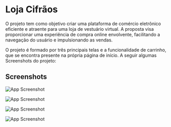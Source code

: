 
# Loja Cifrãos

O projeto tem como objetivo criar uma plataforma de comércio eletrônico eficiente e atraente para uma loja de vestuário virtual. A proposta visa proporcionar uma experiência de compra online envolvente, facilitando a navegação do usuário e impulsionando as vendas.

O projeto é formado por três principais telas e a funcionalidade de carrinho, que se encontra presente na própria página de início. A seguir algumas Screenshots do projeto:
## Screenshots

![App Screenshot](https://lh3.googleusercontent.com/pw/ABLVV84C19c97l6_g5oSmMkw6a7YK7waR4tSPgHJ_ShdJbIFOG8L_7pISaTKgBTRDL7wt1ReLSQkwfzz3RohQKurG8fXT5eNirf4qnbIAvYEwiY2-CLQVREW4qp1ionLjs2VW0GTIy_8spaorFdL4A4_2gWQJVl5U3v64WWvsTdsczoiDRS3XObWwGfLYcMakJcBK3AT_icqa3blQ6kfAK8qtJbad74rS_XVfxIgeBlW1_SnrsJamTLdW6xl-u36zSoS-zITRr6bd0T585pbpYBTJU18Y0RtNZxIeKgBQyecEgLiWSoTPThNZQNVzVCumZwyHuKTx0vC70Ur37U_6mWs8S6ObuCo2304SWPu8cNxYFB1t99fLqut3933svKQsO3zW296_RB7xywnTDWJQfGH9YcO_3eLHH5t3foiqahbehRq1icdyLysTkthCqTn629NEJ02P4IqpmOoS49-55OjCZGDlu6G70vrncxWybI4GpQDKkCJXqfD7fs4uM0CRCujWPWkqGbZOkNskjsqmHhZwyveQ-BrZwS19rKzEsqkcIrUAVVlLxGezhp8iepv9TRZmLdlZ6CDxAKl3TCCjrz-DsRGNvj79e2sJW21L-KScfaksgTh3AmL4wiHz-4fAt6gnm1nxCvugqSBxzYpDxgYxcQ4Fs3cEi7YQesFg6lLIOT5EHhEb-WeGhCqDxfGvvjC0p5chcKJFt8Gb1QMyyikGQQtku8SmNFX0oH0B5BCGV477Bz4OSX8lSqPamuj5Jjux9b1oqsgpnbFEbYujF9WgakdMJ_N7d0ycMStxQf13vmm9A3YJ2JUZ3ZgaHFqcP8WZ6v72penr2MReVFzBJwoMqEPvaXGBvwQII8m6lOhs8wXTRCQMByDLA33vqaC_SP3iVJA9YKZDzQaYOC5Ii-ETdCNvNnR1_EHVgbvs4eIva5ibu0HwuVs1zLbEUkT=w1322-h627-s-no-gm?authuser=0)

![App Screenshot](https://lh3.googleusercontent.com/pw/ABLVV86u4UtA-cl5K_7KZwHk8uueiuaJT_TtgOH6s46Fm1BTfotuKNne1mLuf0or4SzeQcOsTQOAhTDdlRVhgkahZR4zhM5fcIF9TWpDXJorACnayGrCJ57wZOCQde8cZyWUh4BFQypHEmpLX2XKNnAyQeoT0bUkvEdyfx7Afk2i_j6Amgnjln1f-u5Dmuuz805f-8yVFFqoIWsqXmp141jfoFs19HstfQTlKTR3DKkgDEFZssVMusrIA1_OpQ2uTjhTnfjEPwhtDLlrwOApRkS6Rlfq2r46I4u5HtNEljeAk_5eCc0aumKiJIwZVNsgfR7gJrMmgBdEjCPu-jaPCrlagS8cbAN-eAu6mrZ8CZhj1R07WSv8q5jp9Nj77NooGjwukZTfqYuL0o-dmA1EI-CeR_EaSw4XJllwXcsfxQWsSNXNstdv5EUzCpEHN4Mrexfhqf3QvOpPIFhyPL5xZMTUBKCWm8Yw2tmrlct_a7hi2596gpAVhjN8i_Jj67Shi1evhgO5cqQZWr7Qih0ST_yHAiC4HNRq-iwxF4GuUtRqEUPrr3FS6mdoLWU0Tjc-f_4y7GPwOU0OZGfgNDeY7jtsfyN70Vwq8_42u3-I9hKOxU-7M12PFZcSdgygualAyFUZuVkBPSbOc0FxYPoXNJwutOKziLl6wkQ3yv8S5GyBEe4GzLB4deGIWRba7mD7qG3bx4Okc1abUcXFYw6i6bgMYYhv1j2xg-hyOEIJGIgSU7DVFwexJuTVfY-DbuVijSeI4J0aXdoH9N8dzKv5OCey8J5T_i3nOh2f0JNO74lWmtVhd55uIDS_wzUqckEqfP-MPuGcNkIwQeZLioPy4R2dC4lSKRVk_YZ6YB5ZmJUzv89dS0FjXZDSH-Kt8oo6rTSVTXl7YzbF2O3tIqE2cN3i53rJCs2HXKY6KK4j-zsBBjeWlnrUY7e5kOL0FCKk=w1321-h627-s-no-gm?authuser=0)

![App Screenshot](https://lh3.googleusercontent.com/pw/ABLVV84SIjPdtD8sSNtgvfl69QmymGP68yxIhXWAnyCSroofWp6iWR2fm2pbM0QpyXuw5aInoqXr7BIAqlZRhrrLZ1u4_ZZB7tS1znDksvTHp9pbBDZfz0Zp-A8FDgS0076c9ZaO8rECCuSTvV5y89-zMhLb6NH1IbtAm2RKvsOsTFxIf1Q0YPIVukQQYnJ5jxGk-aVeC8H8a_E-qwx0WBmBT7q2mp6Pz_EBtQSM5dzjddxGYuM313rkHr8rrLea1xGY4_3EZCzmyjTY0UpVwS9a-IGxA6d-x0v1PwLTbS9RNR2gyBBGAVPrB0G4q0M4diLHiusxS2bmirIjVpFB1sn_GAXID0oDI4dBwtBDGFa4bHh31eQF-RzGznJKdzOTLqsz8yV7QPFvUkIA1dpgLbax26znbHZhE15hItGMX8LbYl8OAgXwVS7nl7NQTvJ-j-embVpAJFLhUNyy0dQAY_uG6b041TlgupE1ucgw6bIuEf5c4AOjwtRDTBcfjFiIMw99nyU0vHk2YsUYNADcGVn2wLcD5Pqdt-OoKZhClw89p2MOFoFaTM_tuekI019Iic5peO6OZvECKKuHG4x3URb1D8jYFM68ocWYtiJv0RJ-SpIKFCGY9R2aq8CF8CuUEJvGw5FdkfSxlGFTyZrd-u-yQroclQk3Z1sYhBVrpi34KShfe_eju7L7-9Gb7LIAY0Z4lezEso1NWCn2dUz2Kn28HBqP80VU6nxsQzh_L2fjOObtzMVc7sDQuciRH8gDywv09FLJCKooIcF8UNJx6od8FAOtpAOFWf5-54jUfmYpwQraF4aZRMW3McT75-_tURqKT2ndQh1ZNPRhQ5thlHAMoIsQZfHZtTw_Anoja4JMoju6qDS7s0rNSs7Iwq7uD7B5cvgHtIGtytKiuS69QzoNqj60GCybRwBossXqrElyUr5RF6IJ8Td_-UR8f9TD=w1323-h626-s-no-gm?authuser=0)

![App Screenshot](https://lh3.googleusercontent.com/pw/ABLVV87uegx54KgDfRchy4qooWhbUHtAX6kFBtsyDizwBNf59rvAizRkakKjQ9wWwGGAl5Pgka0KHs3vKBcX8-G2P3EuVx9ssfMKYC8sypD8Q9hSURANB2b-_p1B2vGevw0nVTKGo4R53aR94pyLmgSPDF2Ac1UxpvR2jzTj1xSAlrrWSu2nGLgvN76vFCjtdYpVmQwzYg2LoUT7AkF4m8N_ayHCWFAIS2kgQhADn6EOeFEj0YPe8Dq1bxx16EQSTY2_VIntxo3DiBO-xqEYBVXj9--vUaOkWLJ4VX4C7XeA1eO1aoN5xbV85zGw0vEjmmo-w-gfO0R2_0mGGG-eGla6IHc5kmpOl5vIdhiDdKM8xfKVmF76lQaCMv9O-DiQ0DOMKy_bobTH4pLkQlTtVl457rFhK5aeL9cII3lmIEUS5OL4Oi7dQYRGWHMXq7D3LEKey5jkxa1CkrETubZBYIcrjZJiJ0AUQkWojwCMHmpRgQe3tb1iI6RPAF844xPdFEwTYQdtkQJiwj-0Uw8MPfbSQRr-Nmd--3ynbW0tJ24G0Tab9z35O3pUwHacalutSxu-zau2LeebA5rijt_DAnkhgEBq-RAVdH0fy7oHhd5dTgphz1YCWjAZKbZAz3a1B7w4x7OSrZD95sJXd4K7azEPKWBGi04Gx_XjbqNgZyFXrYhqRTYlcHXqEnYER39hBsBNKxRxgw8tVX9gaC9pOeQcImlYSsvvvOfVcmhh72X3dnGTYnSXsvgEScqRuMwivb9Yyg-C-4qXETgaEOh3m59PIn3s-lIFh2XJ4nLFZh7T_HWeFpWbe4CVbzSSnCI0v42LeLD784vmf-_PrewKD1AZC2quVM4ELFBNoWKoIntp-n0CWwhLpPB48FIu8pYyGxi_EiL_u2MiuJkLT9BQ2EGmQirLsqx8_ziJ6Lf39wLFBU20HUyw6DmOZl3j7Zgu=w1322-h627-s-no-gm?authuser=0)


